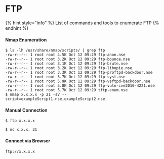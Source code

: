 # FTP

{% hint style="info" %}
List of commands and tools to enumerate FTP
{% endhint %}

#### Nmap Enumeration

```
$ ls -lh /usr/share/nmap/scripts/ | grep ftp
-rw-r--r-- 1 root root 4.5K Oct 12 09:29 ftp-anon.nse
-rw-r--r-- 1 root root 3.2K Oct 12 09:29 ftp-bounce.nse
-rw-r--r-- 1 root root 3.1K Oct 12 09:29 ftp-brute.nse
-rw-r--r-- 1 root root 3.2K Oct 12 09:29 ftp-libopie.nse
-rw-r--r-- 1 root root 3.3K Oct 12 09:29 ftp-proftpd-backdoor.nse
-rw-r--r-- 1 root root 3.7K Oct 12 09:29 ftp-syst.nse
-rw-r--r-- 1 root root 5.9K Oct 12 09:29 ftp-vsftpd-backdoor.nse
-rw-r--r-- 1 root root 5.8K Oct 12 09:29 ftp-vuln-cve2010-4221.nse
-rw-r--r-- 1 root root 5.7K Oct 12 09:29 tftp-enum.nse
$ nmap x.x.x.x -p 21 -sV --script=exampleScript1.nse,exampleScript2.nse
```

#### Manual Connection

```
$ ftp x.x.x.x
```

```
$ nc x.x.x. 21
```

#### Connect via Browser

```
ftp://x.x.x.x
```
